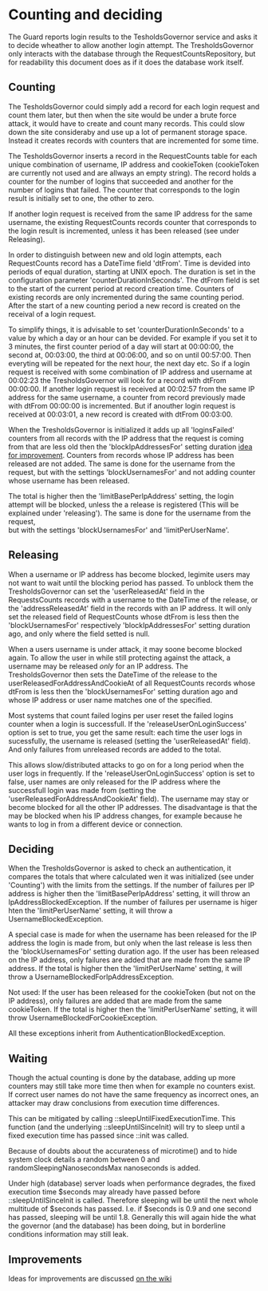 Counting and deciding
=====================

The Guard reports login results to the TesholdsGovernor service and asks it to decide wheather to allow another 
login attempt. The TresholdsGovernor only interacts with the database
through the RequestCountsRepository, but for readability this document does as if it does the database work itself.

Counting
--------

The TesholdsGovernor could simply add a record for each login request and count them later, but then when the site
would be under a brute force attack, it would have to create and count many records. This could slow down the site
consideraby and use up a lot of permanent storage space. Instead it creates records with counters that are
incremented for some time. 

The TesholdsGovernor inserts a record in the RequestCounts table for each unique combination of username, IP address and
cookieToken (cookieToken are currently not used and are allways an empty string). 
The record holds a counter for the number of logins that succeeded and another for the number of logins that failed.
The counter that corresponds to the login result is initially set to one, the other to zero. 

If another login request is received from the same IP address for the same username, the existing
RequestCounts records counter that corresponds to the login result is incremented, unless it has been released 
(see under Releasing).

In order to distinguish between new and old login attempts, each RequestCounts record has a DateTime field 'dtFrom'.
Time is devided into periods of equal duration, starting at UNIX epoch. The duration is set in the configuration
parameter 'counterDurationInSeconds'. The dtFrom field is set to the start of the current period at record creation time. 
Counters of existing records are only incremented during the same counting period. After the start of a new counting
period a new record is created on the receival of a login request.

To simplify things, it is advisable to set 'counterDurationInSeconds' to a value by which a day or an hour can be devided. 
For example if you set it to 3 minutes, the first counter period of a day will start at 00:00:00, 
the second at, 00:03:00, the third at 00:06:00, and so on until 00:57:00. Then everyting will be repeated for the
next hour, the next day etc. So if a login request is received with some combination of IP address and username
at 00:02:23 the TresholdsGovernor will look for a record with dtFrom 00:00:00. If another login request is received 
at 00:02:57 from the same IP address for the same username, a counter from record previously made
with dtFrom 00:00:00 is incremented. But if anouther login request is received at 00:03:01, a new record is created
with dtFrom 00:03:00.

When the TresholdsGovernor is initialized it adds up all 'loginsFailed' counters from all records with the 
IP address that the request is coming from that are less old then the 'blockIpAddressesFor' setting duration [idea for improvement](https://github.com/metaclass-nl/MetaclassAuthenticationGuardBundle/wiki/Home). 
Counters from records whose IP address has been released are not added. The same is done for the username from 
the request, but with the settings 'blockUsernamesFor' and not adding counter whose username has been released. 

The total is higher then the 'limitBasePerIpAddress' setting, the login attempt will be blocked, unless the 
a release is registered (This will be explained under 'releasing'). The same is done for the username from the request,  
but with the settings 'blockUsernamesFor' and 'limitPerUserName'.

Releasing
---------

When a username or IP address has become blocked, legimite users may not want to wait until the blocking 
period has passed. To unblock them the TresholdsGovernor can set the 'userReleasedAt' field in the RequestsCounts 
records with a username to the DateTime of the release, or the 'addressReleasedAt' field in the records with an IP address.
It will only set the released field of RequestCounts whose dtFrom is less then the 'blockUsernamesFor' respectively 
'blockIpAddressesFor' setting duration ago, and only where the field setted is null.

When a users username is under attack, it may soone become blocked again. To allow the user in while still 
protecting against the attack, a username may be released *only* for an IP address. The  
TresholdsGovernor then sets the DateTime of the release to the userReleasedForAddressAndCookieAt of all
RequestCounts records whose dtFrom is less then the 'blockUsernamesFor' setting duration ago and whose 
IP address or user name matches one of the specified. 

Most systems that count failed logins per user reset the failed logins counter when a login is successfull.
If the 'releaseUserOnLoginSuccess' option is set to true, you get the same result: each time the user logs in sucessfully, 
the username is released (setting the 'userReleasedAt' field). And only failures from unreleased records are added to 
the total. 

This allows slow/distributed attacks to go on for a long period when the user logs in frequently.
If the 'releaseUserOnLoginSuccess' option is set to false, user names are only released for the IP address where
the successfull login was made from (setting the 'userReleasedForAddressAndCookieAt' field). 
The username may stay or become blocked for all the other IP addresses. 
The disadvantage is that the may be blocked when his IP address changes,
for example because he wants to log in from a different device or connection.


Deciding
--------

When the TresholdsGovernor is asked to check an authentication, it compares the totals that where calculated
wen it was initialized (see under 'Counting') with the limits from the settings. If the number of failures 
per IP address is higher then the 'limitBasePerIpAddress' setting, it will throw an IpAddressBlockedException. 
If the number of failures per username is higer hten the 'limitPerUserName' setting, it will throw a 
UsernameBlockedException.

A special case is made for when the username has been released for the IP address the
login is made from, but only when the last release is less then the 'blockUsernamesFor' setting duration ago.
If the user has been released on the IP address, only failures are added that are made from the same IP address. 
If the total is higher then the 'limitPerUserName' setting, it will throw a UsernameBlockedForIpAddressException.

Not used: If the user has been released for the cookieToken (but not on the IP address), only failures are added that are 
made from the same cookieToken. If the total is higher then the  'limitPerUserName' setting, it will throw 
UsernameBlockedForCookieException. 

All these exceptions inherit from AuthenticationBlockedException.

Waiting
-------

Though the actual counting is done by the database, adding up more counters may
still take more time then when for example no counters exist. If correct user names
do not have the same frequency as incorrect ones, an attacker may draw conclusions
from execution time differences.

This can be mitigated by calling ::sleepUntilFixedExecutionTime. This function
(and the underlying ::sleepUntilSinceInit) will try to sleep until a fixed
execution time has passed since ::init was called.

Because of doubts about the accurateness of microtime() and to hide system clock
details a random between 0 and randomSleepingNanosecondsMax nanoseconds is added.

Under high (database) server loads when performance degrades, the fixed execution time
$seconds may already have passed before ::sleepUntilSinceInit is called.
Therefore sleeping will be until the next whole multitude of $seconds
has passed. I.e. if $seconds is 0.9 and one second has passed, sleeping will be
until 1.8. Generally this will again hide the what the governor (and the database)
has been doing, but in borderline conditions information may still leak.


Improvements
------------
Ideas for improvements are discussed [on the wiki](https://github.com/metaclass-nl/MetaclassAuthenticationGuardBundle/wiki)